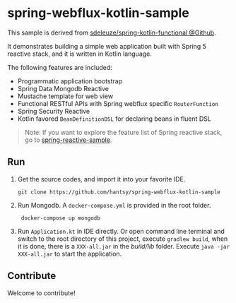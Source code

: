 # spring-webflux-kotlin-sample

This sample is derived from [sdeleuze/spring-kotlin-functional @Github](https://github.com/sdeleuze/spring-kotlin-functional).

It demonstrates building a simple web application built with Spring 5 reactive stack, and it is written in Kotlin language.

The following features are included:

* Programmatic application bootstrap
* Spring Data Mongodb Reactive
* Mustache template for web view
* Functional RESTful APIs with Spring webflux specific `RouterFunction`
* Spring Security Reactive
* Kotlin favored `BeanDefinitionDSL` for declaring beans in fluent DSL

> Note: If you want to explore the feature list of Spring reactive stack, go to [spring-reactive-sample](https://github.com/hantsy/spring-reactive-sample
).

## Run

1. Get the source codes, and import it into your favorite IDE.

       git clone https://github.com/hantsy/spring-webflux-kotlin-sample

2. Run Mongodb. A `docker-compose.yml` is provided in the root folder.

        docker-compose up mongodb

3. Run `Application.kt` in IDE directly. Or open command line terminal and switch to the root directory of this project, execute `gradlew build`, when it is done, there is a `XXX-all.jar` in the *build/lib* folder. Execute `java -jar XXX-all.jar` to start the application.

## Contribute 

Welcome to contribute!